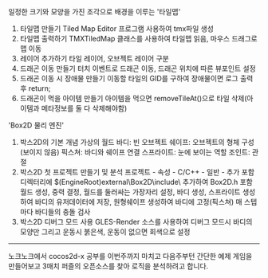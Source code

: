일정한 크기와 모양을 가진 조각으로 배경을 이루는 '타일맵'

1. 타일맵 만들기
Tiled Map Editor 프로그램 사용하여 tmx파일 생성
2. 타일맵 출력하기
TMXTiledMap 클래스를 사용하여 타일맵 읽음, 마우스 드래그로 맵 이동
3. 레이어 추가하기
타일 레이어, 오브젝트 레이어 구분
4. 드래곤 이동 만들기
터치 이벤트로 드래곤 이동, 드래곤 위치에 따른 뷰포인트 설정
5. 드래곤 이동 시 장애물 만들기
이동할 타일의 GID를 구하여 장애물이면 로그 출력 후 return;
6. 드래곤이 먹을 아이템 만들기
아이템을 먹으면 removeTileAt()으로 타일 삭제(아이템과 메타정보를 둘 다 삭제해야함)




'Box2D 물리 엔진'

1. 박스2D의 기본 개념
가상의 월드
바디: 빈 오브젝트
쉐이프: 오브젝트의 형체 구성(보이지 않음)
픽스쳐: 바디와 쉐이프 연결
스프라이트: 눈에 보이는 역할
조인트: 관절
2. 박스2D 첫 프로젝트 만들기 및 분석
프로젝트 - 속성 - C/C++ - 일반 - 추가 포함 디렉터리에 $(EngineRoot)external\Box2D\include\ 추가하여 Box2D.h 포함
월드 생성, 중력 결정, 월드를 둘러싸는 가장자리 설정, 바디 생성, 스프라이트 생성하여 바디의 유저데이터에 저장, 원형쉐이프 생성하여 바디에 고정(픽스쳐)
매 스텝마다 바디들의 충돌 검사
3. 박스2D 디버그 모드 사용
GLES-Render 소스를 사용하여 디버그 모드시 바디의 모양만 그리고 운동시 붉은색, 운동이 없으면 회색으로 설정




--------------------
노크노크에서 cocos2d-x 공부를 이번주까지 마치고 다음주부턴 간단한 예제 게임을 만들어보고 3매치 퍼즐의 오픈소스를 찾아 로직을 분석하려고 합니다.
